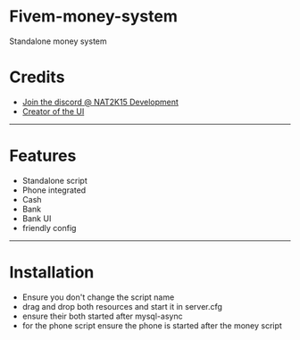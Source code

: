 # Fivem-money-system
Standalone money system



# Credits
- [Join the discord @ NAT2K15 Development](https://discord.gg/RquDVTfDwu)
- [Creator of the UI](https://forum.cfx.re/t/release-new-banking-maze-bank-reskin/135360)
---

# Features
- Standalone script
- Phone integrated 
- Cash 
- Bank
- Bank UI
- friendly config


---
# Installation
* Ensure you don't change the script name
* drag and drop both resources and start it in server.cfg
* ensure their both started after mysql-async
* for the phone script ensure the phone is started after the money script
